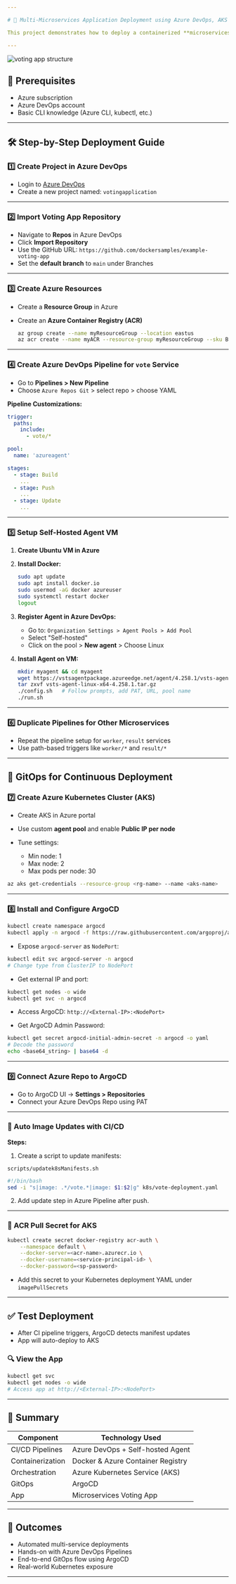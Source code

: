 ```yaml
---

# 🚀 Multi-Microservices Application Deployment using Azure DevOps, AKS & ArgoCD

This project demonstrates how to deploy a containerized **microservices-based voting app** using Azure DevOps CI/CD pipelines, a custom self-hosted agent, **Azure Kubernetes Service (AKS)** for orchestration, and **ArgoCD for GitOps-based Continuous Deployment**.

---
```

![voting app structure](https://github.com/user-attachments/assets/076a0a65-94cb-49ae-8f10-9d52e4ae739c)

## 🔧 Prerequisites

* Azure subscription
* Azure DevOps account
* Basic CLI knowledge (Azure CLI, kubectl, etc.)

---

## 🛠️ Step-by-Step Deployment Guide

### 1️⃣ Create Project in Azure DevOps

* Login to [Azure DevOps](https://dev.azure.com/)
* Create a new project named: `votingapplication`

---

### 2️⃣ Import Voting App Repository

* Navigate to **Repos** in Azure DevOps
* Click **Import Repository**
* Use the GitHub URL:
  `https://github.com/dockersamples/example-voting-app`
* Set the **default branch** to `main` under Branches

---

### 3️⃣ Create Azure Resources

* Create a **Resource Group** in Azure
* Create an **Azure Container Registry (ACR)**

  ```bash
  az group create --name myResourceGroup --location eastus
  az acr create --name myACR --resource-group myResourceGroup --sku Basic
  ```

---

### 4️⃣ Create Azure DevOps Pipeline for `vote` Service

* Go to **Pipelines > New Pipeline**
* Choose `Azure Repos Git` > select repo > choose YAML

**Pipeline Customizations:**

```yaml
trigger:
  paths:
    include:
      - vote/*

pool:
  name: 'azureagent'

stages:
  - stage: Build
    ...
  - stage: Push
    ...
  - stage: Update
    ...
```

---

### 5️⃣ Setup Self-Hosted Agent VM

1. **Create Ubuntu VM in Azure**

2. **Install Docker:**

   ```bash
   sudo apt update
   sudo apt install docker.io
   sudo usermod -aG docker azureuser
   sudo systemctl restart docker
   logout
   ```

3. **Register Agent in Azure DevOps:**

   * Go to: `Organization Settings > Agent Pools > Add Pool`
   * Select "Self-hosted"
   * Click on the pool > **New agent** > Choose Linux

4. **Install Agent on VM:**

   ```bash
   mkdir myagent && cd myagent
   wget https://vstsagentpackage.azureedge.net/agent/4.258.1/vsts-agent-linux-x64-4.258.1.tar.gz
   tar zxvf vsts-agent-linux-x64-4.258.1.tar.gz
   ./config.sh   # Follow prompts, add PAT, URL, pool name
   ./run.sh
   ```

---

### 6️⃣ Duplicate Pipelines for Other Microservices

* Repeat the pipeline setup for `worker`, `result` services
* Use path-based triggers like `worker/*` and `result/*`

---

## 🔁 GitOps for Continuous Deployment

### 7️⃣ Create Azure Kubernetes Cluster (AKS)

* Create AKS in Azure portal
* Use custom **agent pool** and enable **Public IP per node**
* Tune settings:

  * Min node: 1
  * Max node: 2
  * Max pods per node: 30

```bash
az aks get-credentials --resource-group <rg-name> --name <aks-name>
```

---

### 8️⃣ Install and Configure ArgoCD

```bash
kubectl create namespace argocd
kubectl apply -n argocd -f https://raw.githubusercontent.com/argoproj/argo-cd/stable/manifests/install.yaml
```

* Expose `argocd-server` as `NodePort`:

```bash
kubectl edit svc argocd-server -n argocd
# Change type from ClusterIP to NodePort
```

* Get external IP and port:

```bash
kubectl get nodes -o wide
kubectl get svc -n argocd
```

* Access ArgoCD:
  `http://<External-IP>:<NodePort>`

* Get ArgoCD Admin Password:

```bash
kubectl get secret argocd-initial-admin-secret -n argocd -o yaml
# Decode the password
echo <base64_string> | base64 -d
```

---

### 9️⃣ Connect Azure Repo to ArgoCD

* Go to ArgoCD UI → **Settings > Repositories**
* Connect your Azure DevOps Repo using PAT

---

### 🔁 Auto Image Updates with CI/CD

**Steps:**

1. Create a script to update manifests:

`scripts/updatek8sManifests.sh`

```bash
#!/bin/bash
sed -i "s|image: .*/vote.*|image: $1:$2|g" k8s/vote-deployment.yaml
```

2. Add update step in Azure Pipeline after push.

---

### 🔐 ACR Pull Secret for AKS

```bash
kubectl create secret docker-registry acr-auth \
    --namespace default \
    --docker-server=<acr-name>.azurecr.io \
    --docker-username=<service-principal-id> \
    --docker-password=<sp-password>
```

* Add this secret to your Kubernetes deployment YAML under `imagePullSecrets`

---

## ✅ Test Deployment

* After CI pipeline triggers, ArgoCD detects manifest updates
* App will auto-deploy to AKS

### 🔍 View the App

```bash
kubectl get svc
kubectl get nodes -o wide
# Access app at http://<External-IP>:<NodePort>
```

---

## 📌 Summary

| Component        | Technology Used                   |
| ---------------- | --------------------------------- |
| CI/CD Pipelines  | Azure DevOps + Self-hosted Agent  |
| Containerization | Docker & Azure Container Registry |
| Orchestration    | Azure Kubernetes Service (AKS)    |
| GitOps           | ArgoCD                            |
| App              | Microservices Voting App          |

---

## 🌟 Outcomes

* Automated multi-service deployments
* Hands-on with Azure DevOps Pipelines
* End-to-end GitOps flow using ArgoCD
* Real-world Kubernetes exposure

---
